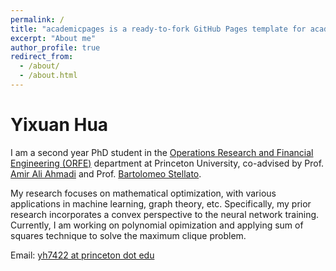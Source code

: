 ```yaml
---
permalink: /
title: "academicpages is a ready-to-fork GitHub Pages template for academic personal websites"
excerpt: "About me"
author_profile: true
redirect_from: 
  - /about/
  - /about.html
---
```


Yixuan Hua
======
I am a second year PhD student in the [Operations Research and Financial Engineering (ORFE)](https://orfe.princeton.edu/) department at Princeton University, co-advised by Prof. [Amir Ali Ahmadi](https://aaa.princeton.edu/) and Prof. [Bartolomeo Stellato](https://stellato.io/). 

My research focuses on mathematical optimization, with various applications in machine learning, graph theory, etc. Specifically, my prior research incorporates a convex perspective to the neural network training. Currently, I am working on polynomial opimization and applying sum of squares technique to solve the maximum clique problem.

Email: [yh7422 at princeton dot edu](yh7422@princeton.edu)
